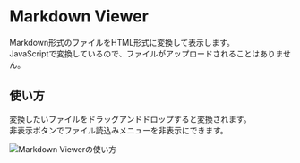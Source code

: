 # Markdown Viewer

Markdown形式のファイルをHTML形式に変換して表示します。  
JavaScriptで変換しているので、ファイルがアップロードされることはありません。

## 使い方

変換したいファイルをドラッグアンドドロップすると変換されます。  
非表示ボタンでファイル読込みメニューを非表示にできます。

![Markdown Viewerの使い方](https://i.gyazo.com/b9d2393e7272024c5eb1ea6ed85a151d.gif)
